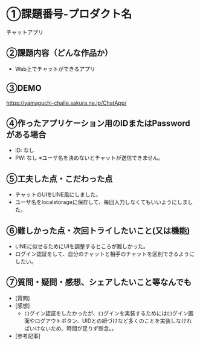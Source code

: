 # ①課題番号-プロダクト名
チャットアプリ

## ②課題内容（どんな作品か）

- Web上でチャットができるアプリ

## ③DEMO

https://yamaguchi-challe.sakura.ne.jp/ChatApp/

## ④作ったアプリケーション用のIDまたはPasswordがある場合

- ID: なし
- PW: なし
  ※ユーザ名を決めないとチャットが送信できません。

## ⑤工夫した点・こだわった点

- チャットのUIをLINE風にしました。
- ユーザ名をlocalstorageに保存して、毎回入力しなくてもいいようにしました。

## ⑥難しかった点・次回トライしたいこと(又は機能)

- LINEに似せるためにUIを調整するところが難しかった。
- ログイン認証をして、自分のチャットと相手のチャットを区別できるようにしたい。

## ⑦質問・疑問・感想、シェアしたいこと等なんでも

- [質問]
- [感想]
  - ログイン認証をしたかったが、ログインを実装するためにはログイン画面やログアウトボタン、UIDとの紐づけなど多くのことを実装しなければいけないため、時間が足りず断念。。
- [参考記事]
